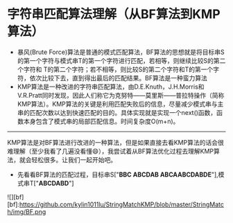 字符串匹配算法理解（从BF算法到KMP算法）
===========
* 暴风(Brute Force)算法是普通的模式匹配算法，BF算法的思想就是将目标串S的第一个字符与模式串T的第一个字符进行匹配，若相等，则继续比较S的第二个字符和 T的第二个字符；若不相等，则比较S的第二个字符和T的第一个字符，依次比较下去，直到得出最后的匹配结果。BF算法是一种蛮力算法
* KMP算法是一种改进的字符串匹配算法，由D.E.Knuth，J.H.Morris和V.R.Pratt同时发现，因此人们称它为克努特——莫里斯——普拉特操作（简称KMP算法）。KMP算法的关键是利用匹配失败后的信息，尽量减少模式串与主串的匹配次数以达到快速匹配的目的。具体实现就是实现一个next()函数，函数本身包含了模式串的局部匹配信息。时间复杂度O(m+n)。
****** 

KMP算法是对BF算法进行改进的一种算法，但是如果直接去看KMP算法的话会很难理解（至少我看了几遍没看懂:smile:），我尝试着从BF算法优化过程去理解KMP算法，就会轻松很多。让我们一起开始吧。

* 先看看BF算法的匹配过程，目标串S["**BBC ABCDAB ABCAABCDABDE**"],模式串T["**ABCDABD**"]

![][bf]
[bf]:https://github.com/kylin1011lu/StringMatchKMP/blob/master/StringMatch/img/BF.png

